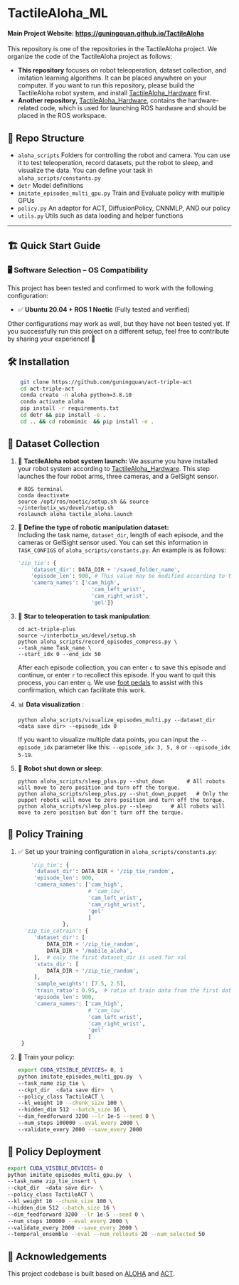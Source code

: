 # TactileAloha_ML
#### Main Project Website: https://guningquan.github.io/TactileAloha

This repository is one of the repositories in the TactileAloha project.  We organize the code of the TactileAloha project as follows:  

- **This repository** focuses on robot teleoperation, dataset collection, and imitation learning algorithms. It can be placed anywhere on your computer. If you want to run this repository, please build the TactileAloha robot system, and install [TactileAloha_Hardware](https://github.com/guningquan/TactileAloha_Hardware) first.  
- **Another repository,** [TactileAloha_Hardware](https://github.com/guningquan/TactileAloha_Hardware), contains the hardware-related code, which is used for launching ROS hardware and should be placed in the ROS workspace.

## 📂 Repo Structure
- ``aloha_scripts`` Folders for controlling the robot and camera. You can use it to test teleoperation, record datasets, put the robot to sleep, and visualize the data. You can define your task in ``aloha_scripts/constants.py`` 
- ``detr`` Model definitions
- ``imitate_episodes_multi_gpu.py`` Train and Evaluate policy  with multiple GPUs
- ``policy.py`` An adaptor for ACT, DiffusionPolicy, CNNMLP, AND our policy
- ``utils.py`` Utils such as data loading and helper functions

---


## 🏗️ Quick Start Guide

### 🖥️ Software Selection – OS Compatibility

This project has been tested and confirmed to work with the following configuration:  

- ✅ **Ubuntu 20.04 + ROS 1 Noetic** (Fully tested and verified)  

Other configurations may work as well, but they have not been tested yet. If you successfully run this project on a different setup, feel free to contribute by sharing your experience! 🚀

## 🛠️ Installation
```sh    
    git clone https://github.com/guningquan/act-triple-act
    cd act-triple-act
    conda create -n aloha python=3.8.10
    conda activate aloha
    pip install -r requirements.txt
    cd detr && pip install -e .
    cd .. && cd robomimic  && pip install -e .
```
## 📑 Dataset Collection
1. 🤖 **TactileAloha robot system launch:**
We assume you have installed your robot system according to [TactileAloha_Hardware](https://github.com/guningquan/TactileAloha_Hardware). This step launches the four robot arms, three cameras, and a GelSight sensor.
    ``` ROS
    # ROS terminal
    conda deactivate
    source /opt/ros/noetic/setup.sh && source ~/interbotix_ws/devel/setup.sh
    roslaunch aloha tactile_aloha.launch
    ```

2. 📝 **Define the type of robotic manipulation dataset:**  
Including the task name, `dataset_dir`, length of each episode, and the cameras or GelSight sensor used.
You can set this information in `TASK_CONFIGS` of `aloha_scripts/constants.py`. An example is as follows:
    ```python
    'zip_tie': {
        'dataset_dir': DATA_DIR + '/saved_folder_name',
        'episode_len': 900, # This value may be modified according to the length of your task.
        'camera_names': ['cam_high', 
                           'cam_left_wrist', 
                           'cam_right_wrist', 
                           'gel']}
    ```
3. 🚀 **Star to teleoperation to task manipulation**: 
    ```
   cd act-triple-plus
   source ~/interbotix_ws/devel/setup.sh
    python aloha_scripts/record_episodes_compress.py \
    --task_name Task_name \
   --start_idx 0 --end_idx 50
    ```
   After each episode collection, you can enter `c` to save this episode and continue, or enter `r` to recollect this episode. If you want to quit this process, you can enter `q`. We use [foot pedals](https://www.amazon.co.jp/-/en/gp/product/B07FRMY4XB/ref=ox_sc_act_title_1?smid=A35GGB9A6044W2&psc=1) to assist with this confirmation, which can facilitate this work.
4. 📊 **Data visualization** :
    ```
    python aloha_scripts/visualize_episodes_multi.py --dataset_dir <data save dir> --episode_idx 0
    ```
    If you want to visualize multiple data points, you can input the `--episode_idx` parameter like this: `--episode_idx 3, 5, 8` or `--episode_idx 5-19`.
5. 🔄 **Robot shut down or sleep**:
    ```
    python aloha_scripts/sleep_plus.py --shut_down       # All robots will move to zero position and turn off the torque.
   python aloha_scripts/sleep_plus.py --shut_down_puppet   # Only the puppet robots will move to zero position and turn off the torque.
   python aloha_scripts/sleep_plus.py --sleep      # All robots will move to zero position but don't turn off the torque.
    ```
## 🧠 **Policy Training**  
   1. ✅ Set up your training configuration in ``aloha_scripts/constants.py``:
      ```python
          'zip_tie': {
           'dataset_dir': DATA_DIR + '/zip_tie_random',
           'episode_len': 900,
           'camera_names': ['cam_high',
                            # 'cam_low',
                            'cam_left_wrist',
                            'cam_right_wrist',
                            'gel'
                            ]
                    },
        'zip_tie_cotrain': {
           'dataset_dir': [
               DATA_DIR + '/zip_tie_random',
               DATA_DIR + '/mobile_aloha',
           ],  # only the first dataset_dir is used for val
           'stats_dir': [
               DATA_DIR + '/zip_tie_random',
           ],
           'sample_weights': [7.5, 2.5], 
           'train_ratio': 0.95,  # ratio of train data from the first dataset_dir
           'episode_len': 900,
           'camera_names': ['cam_high',
                            # 'cam_low',
                            'cam_left_wrist',
                            'cam_right_wrist',
                            'gel'
                            ]
       }
      ```
2. 🚀 Train your policy:
   ``` sh
   export CUDA_VISIBLE_DEVICES= 0, 1
   python imitate_episodes_multi_gpu.py  \
   --task_name zip_tie \
   --ckpt_dir  <data save dir>  \
   --policy_class TactileACT \
   --kl_weight 10 --chunk_size 100 \
   --hidden_dim 512 --batch_size 16 \
   --dim_feedforward 3200 --lr 1e-5 --seed 0 \
   --num_steps 100000 --eval_every 2000 \
   --validate_every 2000 --save_every 2000
   ```

## 📡 **Policy Deployment**
   ```sh
   export CUDA_VISIBLE_DEVICES= 0
   python imitate_episodes_multi_gpu.py  \
   --task_name zip_tie_insert \
   --ckpt_dir  <data save dir>  \
   --policy_class TactileACT \
   --kl_weight 10 --chunk_size 100 \
   --hidden_dim 512 --batch_size 16 \
   --dim_feedforward 3200 --lr 1e-5 --seed 0 \
   --num_steps 100000 --eval_every 2000 \
   --validate_every 2000 --save_every 2000 \
   --temporal_ensemble --eval --num_rollouts 20 --num_selected 50
   ```

## 🙏 Acknowledgements
   This project codebase is built based on [ALOHA](https://github.com/tonyzhaozh/aloha) and [ACT](https://github.com/tonyzhaozh/act).